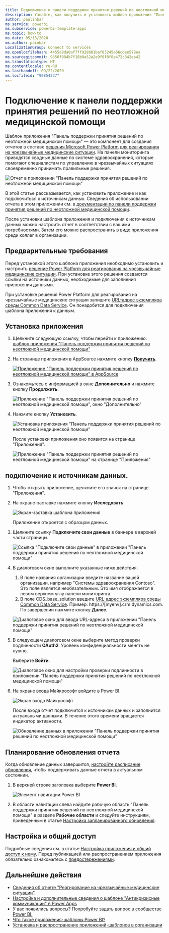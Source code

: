 ```yaml
---
title: Подключение к панели поддержки принятия решений по неотложной медицинской помощи
description: Узнайте, как получить и установить шаблон приложения "Панель поддержки принятия решений по неотложной медицинской помощи в связи с COVID-19" и как подключиться к данным.
author: paulinbar
ms.service: powerbi
ms.subservice: powerbi-template-apps
ms.topic: how-to
ms.date: 05/13/2020
ms.author: painbar
LocalizationGroup: Connect to services
ms.openlocfilehash: 4455a8da0af7ff928b81baf83245e66cdee578ea
ms.sourcegitcommit: 9350f994b7f18b0a52a2e9f8f8f8e472c342ea42
ms.translationtype: HT
ms.contentlocale: ru-RU
ms.lasthandoff: 09/22/2020
ms.locfileid: "90854237"
---
```

# <a name="connect-to-the-hospital-emergency-response-decision-support-dashboard"></a>Подключение к панели поддержки принятия решений по неотложной медицинской помощи
Шаблон приложения "Панель поддержки принятия решений по неотложной медицинской помощи" — это компонент для создания отчетов в составе [решения Microsoft Power Platform для реагирования на чрезвычайные медицинские ситуации](https://powerapps.microsoft.com/blog/emergency-response-solution-a-microsoft-power-platform-solution-for-healthcare-emergency-response/). На панели мониторинга приводятся сводные данные по системе здравоохранения, которые помогают специалистам по управлению в чрезвычайных ситуациях своевременно принимать правильные решения.

![Отчет в приложении "Панель поддержки принятия решений по неотложной медицинской помощи"](media/service-connect-to-health-emergency-response/service-health-emergency-response-app-report.png)

В этой статье рассказывается, как установить приложение и как подключиться к источникам данных. Сведения об использовании отчета в этом приложении см. в [документации по панели поддержки принятия решений по неотложной медицинской помощи](/powerapps/sample-apps/emergency-response/deploy-configure#view-the-power-bi-dashboard).

После установки шаблона приложения и подключения к источникам данных можно настроить отчет в соответствии с вашими потребностями. Затем его можно распространить в виде приложения среди коллег в организации.

## <a name="prerequisites"></a>Предварительные требования

Перед установкой этого шаблона приложения необходимо установить и настроить [решение Power Platform для реагирования на чрезвычайные медицинские ситуации](/powerapps/sample-apps/emergency-response/deploy-configure). При установке этого решения создаются ссылки на источники данных, необходимые для заполнения приложения данными.

При установке решения Power Platform для реагирования на чрезвычайные медицинские ситуации запишите [URL-адрес экземпляра среды Common Data Service](/powerapps/sample-apps/emergency-response/deploy-configure#publish-the-power-bi-dashboard). Он понадобится для подключения шаблона приложения к данным.

## <a name="install-the-app"></a>Установка приложения

1. Щелкните следующую ссылку, чтобы перейти к приложению: [шаблон приложения "Панель поддержки принятия решений по неотложной медицинской помощи"](https://aka.ms/AppSource_Hospital_offer)

1. На странице приложения в AppSource нажмите кнопку [**Получить**](https://aka.ms/AppSource_Hospital_offer).

    [![Приложение "Панель поддержки принятия решений по неотложной медицинской помощи" в AppSource](media/service-connect-to-health-emergency-response/service-health-emergency-response-app-appsource-get-it-now.png)](https://aka.ms/AppSource_Hospital_offer)

1. Ознакомьтесь с информацией в окне **Дополнительно** и нажмите кнопку **Продолжить**.

    ![Приложение "Панель поддержки принятия решений по неотложной медицинской помощи", окно "Дополнительно"](media/service-connect-to-health-emergency-response/service-health-emergency-response-1-more-thing.png)

1. Нажмите кнопку **Установить**. 

    ![Установка приложения "Панель поддержки принятия решений по неотложной медицинской помощи"](media/service-connect-to-health-emergency-response/service-health-emergency-response-select-install.png)

    После установки приложения оно появится на странице "Приложения".

   ![Приложение "Панель поддержки принятия решений по неотложной медицинской помощи" на странице "Приложения"](media/service-connect-to-health-emergency-response/service-health-emergency-response-app-apps-page-icon.png)

## <a name="connect-to-data-sources"></a>подключение к источникам данных.

1. Чтобы открыть приложение, щелкните его значок на странице "Приложения".

1. На экране-заставке нажмите кнопку **Исследовать**.

   ![Экран-заставка шаблона приложения](media/service-connect-to-health-emergency-response/service-health-emergency-response-app-splash-screen.png)

   Приложение откроется с образцом данных.

1. Щелкните ссылку **Подключите свои данные** в баннере в верхней части страницы.

   ![Ссылка "Подключите свои данные" в приложении "Панель поддержки принятия решений по неотложной медицинской помощи"](media/service-connect-to-health-emergency-response/service-health-emergency-response-app-connect-data.png)

1. В диалоговом окне выполните указанные ниже действия.
   1. В поле названия организации введите название вашей организации, например "Системы здравоохранения Contoso". Это поле является необязательным. Это имя отображается в левом верхнем углу панели мониторинга.
   1. В поле CDS_base_solution введите [URL-адрес экземпляра среды Common Data Service](/powerapps/sample-apps/emergency-response/deploy-configure#publish-the-power-bi-dashboard). Пример: https://[myenv].crm.dynamics.com. По завершении нажмите кнопку **Далее**.

   ![Диалоговое окно для ввода URL-адреса в приложении "Панель поддержки принятия решений по неотложной медицинской помощи"](media/service-connect-to-health-emergency-response/service-health-emergency-response-app-url-dialog.png)

1. В следующем диалоговом окне выберите метод проверки подлинности **OAuth2**. Уровень конфиденциальности менять не нужно.

   Выберите **Войти**.

   ![Диалоговое окно для настройки проверки подлинности в приложении "Панель поддержки принятия решений по неотложной медицинской помощи"](media/service-connect-to-health-emergency-response/service-health-emergency-response-app-authentication-dialog.png)

1. На экране входа Майкрософт войдите в Power BI.

   ![Экран входа Майкрософт](media/service-connect-to-health-emergency-response/service-health-emergency-response-app-microsoft-login.png)

   После входа отчет подключится к источникам данных и заполнится актуальными данными. В течение этого времени вращается индикатор активности.

   ![Обновление данных в приложении "Панель поддержки принятия решений по неотложной медицинской помощи"](media/service-connect-to-health-emergency-response/service-health-emergency-response-app-refresh-monitor.png)

## <a name="schedule-report-refresh"></a>Планирование обновления отчета

Когда обновление данных завершится, [настройте расписание обновления](../connect-data/refresh-scheduled-refresh.md), чтобы поддерживать данные отчета в актуальном состоянии.

1. В верхней строке заголовка выберите **Power BI**.

   ![Элемент навигации Power BI](media/service-connect-to-health-emergency-response/service-health-emergency-response-app-powerbi-breadcrumb.png)

1. В области навигации слева найдите рабочую область "Панель поддержки принятия решений по неотложной медицинской помощи" в разделе **Рабочие области** и следуйте инструкциям, приведенным в статье [Настройка запланированного обновления](../connect-data/refresh-scheduled-refresh.md).

## <a name="customize-and-share"></a>Настройка и общий доступ

Подробные сведения см. в статье [Настройка приложения и общий доступ к нему](../connect-data/service-template-apps-install-distribute.md#customize-and-share-the-app). Перед публикацией или распространением приложения обязательно ознакомьтесь с [предостережениями](../create-reports/sample-covid-19-us.md#disclaimers).

## <a name="next-steps"></a>Дальнейшие действия
* [Сведения об отчете "Реагирование на чрезвычайные медицинские ситуации"](/powerapps/sample-apps/emergency-response/deploy-configure#view-the-power-bi-dashboard)
* [Настройка и дополнительные сведения о шаблоне "Антикризисные коммуникации" в Power Apps](/powerapps/maker/canvas-apps/sample-crisis-communication-app)
* У вас появились вопросы? [Попробуйте задать вопрос в сообществе Power BI.](https://community.powerbi.com/)
* [Что такое приложения-шаблоны Power BI?](../connect-data/service-template-apps-overview.md)
* [Установка и распространение приложений-шаблонов в организации](../connect-data/service-template-apps-install-distribute.md)